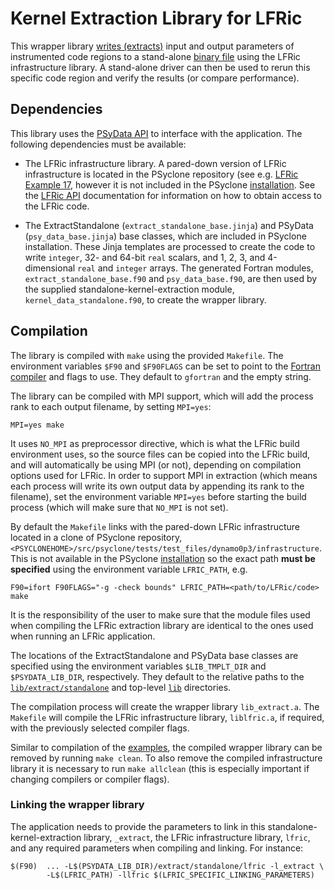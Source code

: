 # Kernel Extraction Library for LFRic

This wrapper library [writes (extracts)](
https://psyclone.readthedocs.io/en/stable/psyke.html) input and output
parameters of instrumented code regions to a stand-alone
[binary file](https://psyclone.readthedocs.io/en/stable/psyke.html#extraction_libraries)
using the LFRic infrastructure library. A stand-alone driver can then be
used to rerun this specific code region and verify the results (or
compare performance).

## Dependencies

This library uses the [PSyData API](
https://psyclone.readthedocs.io/en/stable/psy_data.html) to interface with
the application. The following dependencies must be available:

- The LFRic infrastructure library. A pared-down version of LFRic
  infrastructure is located in the PSyclone repository (see e.g.
  [LFRic Example 17](
  https://github.com/stfc/PSyclone/tree/master/examples/lfric/eg17), however
  it is not included in the PSyclone [installation](
  ./../../../README.md#installation). See the [LFRic API](
  https://psyclone.readthedocs.io/en/stable/dynamo0p3.html) documentation
  for information on how to obtain access to the LFRic code.

- The ExtractStandalone (``extract_standalone_base.jinja``) and PSyData
  (``psy_data_base.jinja``) base classes, which are included in PSyclone
  installation. These Jinja templates are processed to create the
  code to write ``integer``, 32- and 64-bit ``real`` scalars, and 1, 2, 3,
  and 4-dimensional ``real`` and ``integer`` arrays. The generated Fortran
  modules, ``extract_standalone_base.f90`` and ``psy_data_base.f90``, are then
  used by the supplied standalone-kernel-extraction module,
  ``kernel_data_standalone.f90``, to create the wrapper library.

## Compilation

The library is compiled with ``make`` using the provided ``Makefile``. The
environment variables ``$F90`` and ``$F90FLAGS`` can be set to point to the
[Fortran compiler](./../../../README.md#compilation) and flags to use. They
default to ``gfortran`` and the empty string.

The library can be compiled with MPI support, which will add the process rank
to each output filename, by setting ``MPI=yes``:

```shell
MPI=yes make
```

It uses ``NO_MPI`` as preprocessor directive, which is what the LFRic build
environment uses, so the source files can be copied into the LFRic build, and
will automatically be using MPI (or not), depending on compilation options used
for LFRic. In order to support MPI in extraction (which means each process will write
its own output data by appending its rank to the filename), set the environment
variable ``MPI=yes`` before starting the build process (which will make sure
that ``NO_MPI`` is not set).

By default the ``Makefile`` links with the pared-down
LFRic infrastructure located in a clone of PSyclone repository,
``<PSYCLONEHOME>/src/psyclone/tests/test_files/dynamo0p3/infrastructure``.
This is not available in the PSyclone [installation](
./../../../README.md#installation) so the exact path
**must be specified** using the environment variable ``LFRIC_PATH``, e.g.

```shell
F90=ifort F90FLAGS="-g -check bounds" LFRIC_PATH=<path/to/LFRic/code> make
```

It is the responsibility of the user to make sure that the module files
used when compiling the LFRic extraction library are identical to the ones
used when running an LFRic application.

The locations of the ExtractStandalone and PSyData base classes are
specified using the environment variables ``$LIB_TMPLT_DIR`` and
``$PSYDATA_LIB_DIR``, respectively. They default to the relative paths to
the [``lib/extract/standalone``](./../) and top-level [``lib``](./../../../)
directories.

The compilation process will create the wrapper library
``lib_extract.a``. The ``Makefile`` will compile the LFRic
infrastructure library, ``liblfric.a``, if required, with the
previously selected compiler flags.

Similar to compilation of the [examples](
https://psyclone.readthedocs.io/en/latest/examples.html#compilation), the
compiled wrapper library can be removed by running ``make clean``. To also
remove the compiled infrastructure library it is necessary to run
``make allclean`` (this is especially important if changing compilers
or compiler flags).

### Linking the wrapper library

The application needs to provide the parameters to link in this
standalone-kernel-extraction library, ``_extract``, the LFRic
infrastructure library, ``lfric``, and any required
parameters when compiling and linking. For instance:

```shell
$(F90)  ... -L$(PSYDATA_LIB_DIR)/extract/standalone/lfric -l_extract \
        -L$(LFRIC_PATH) -llfric $(LFRIC_SPECIFIC_LINKING_PARAMETERS)
```

<!--
## Licence

-------------------------------------------------------------------------------

BSD 3-Clause License

Copyright (c) 2020-2024, Science and Technology Facilities Council.
All rights reserved.

Redistribution and use in source and binary forms, with or without
modification, are permitted provided that the following conditions are met:

* Redistributions of source code must retain the above copyright notice, this
  list of conditions and the following disclaimer.

* Redistributions in binary form must reproduce the above copyright notice,
  this list of conditions and the following disclaimer in the documentation
  and/or other materials provided with the distribution.

* Neither the name of the copyright holder nor the names of its
  contributors may be used to endorse or promote products derived from
  this software without specific prior written permission.

THIS SOFTWARE IS PROVIDED BY THE COPYRIGHT HOLDERS AND CONTRIBUTORS
"AS IS" AND ANY EXPRESS OR IMPLIED WARRANTIES, INCLUDING, BUT NOT
LIMITED TO, THE IMPLIED WARRANTIES OF MERCHANTABILITY AND FITNESS
FOR A PARTICULAR PURPOSE ARE DISCLAIMED. IN NO EVENT SHALL THE
COPYRIGHT HOLDER OR CONTRIBUTORS BE LIABLE FOR ANY DIRECT, INDIRECT,
INCIDENTAL, SPECIAL, EXEMPLARY, OR CONSEQUENTIAL DAMAGES (INCLUDING,
BUT NOT LIMITED TO, PROCUREMENT OF SUBSTITUTE GOODS OR SERVICES;
LOSS OF USE, DATA, OR PROFITS; OR BUSINESS INTERRUPTION) HOWEVER
CAUSED AND ON ANY THEORY OF LIABILITY, WHETHER IN CONTRACT, STRICT
LIABILITY, OR TORT (INCLUDING NEGLIGENCE OR OTHERWISE) ARISING IN
ANY WAY OUT OF THE USE OF THIS SOFTWARE, EVEN IF ADVISED OF THE
POSSIBILITY OF SUCH DAMAGE.

-------------------------------------------------------------------------------
Authors: J. Henrichs, Bureau of Meteorology,
         I. Kavcic, Met Office
-->
